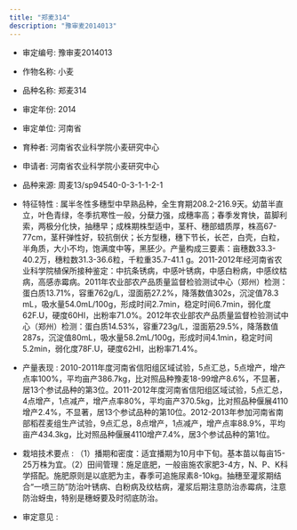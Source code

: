 ```yaml
---
title: "郑麦314"
description: "豫审麦2014013"
---
```

* 审定编号:  豫审麦2014013

*  作物名称:  小麦

*  品种名称:  郑麦314

*  审定年份:  2014

*  审定单位:  河南省

* 育种者:  河南省农业科学院小麦研究中心

*  申请者:  河南省农业科学院小麦研究中心

*  品种来源:  周麦13/sp94540-0-3-1-1-2-1


*  特征特性 : 
属半冬性多穗型中早熟品种，全生育期208.2-216.9天。幼苗半直立，叶色青绿，冬季抗寒性一般，分蘖力强，成穗率高；春季发育快，苗脚利索，两极分化快，抽穗早；成株期株型适中，茎秆、穗部蜡质厚，株高67-77cm，茎秆弹性好，较抗倒伏；长方型穗，穗下节长，长芒，白壳，白粒，半角质，大小不均，饱满度中等，黑胚少。产量构成三要素：亩穗数33.3-40.2万，穗粒数31.3-36.6粒，千粒重35.7-41.1 g。2011-2012年经河南省农业科学院植保所接种鉴定：中抗条锈病，中感叶锈病，中感白粉病，中感纹枯病，高感赤霉病。2011年农业部农产品质量监督检验测试中心（郑州）检测：蛋白质13.71%，容重762g/L，湿面筋27.2%，降落数值302s，沉淀值78.3 mL，吸水量54.0mL/100g，形成时间2.7min，稳定时间6.7min，弱化度62F.U，硬度60HI，出粉率71.0%。2012年农业部农产品质量监督检验测试中心（郑州）检测：蛋白质14.53%，容重723g/L，湿面筋29.5%，降落数值287s，沉淀值80mL，吸水量58.2mL/100g，形成时间4.1min，稳定时间5.2min，弱化度78F.U，硬度62HI，出粉率71.4%。

 
*  产量表现 : 
2010-2011年度河南省信阳组区域试验，5点汇总，5点增产，增产点率100%，平均亩产386.7kg，比对照品种豫麦18-99增产8.6%，不显著，居13个参试品种的第3位。2011-2012年度河南省信阳组区域试验，5点汇总，4点增产，1点减产，增产点率80%，平均亩产370.5kg，比对照品种偃展4110增产2.4%，不显著，居13个参试品种的第10位。2012-2013年参加河南省南部稻茬麦组生产试验，9点汇总，8点增产，1点减产，增产点率88.9%，平均亩产434.3kg，比对照品种偃展4110增产7.4%，居3个参试品种的第1位。


*  栽培技术要点 : 
（1）播期和密度：适宜播期为10月中下旬。基本苗以每亩15-25万株为宜。（2）田间管理：施足底肥，一般亩施农家肥3-4方，N、P、K科学搭配。施肥原则是以底肥为主，春季可追施尿素8-10kg。抽穗至灌浆期结合“一喷三防”防治叶锈病、白粉病及纹枯病，灌浆后期注意防治赤霉病，注意防治蚜虫，特别是穗蚜要及时彻底防治。


*  审定意见 : 

